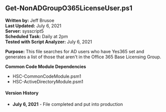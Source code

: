 ## Get-NonADGroupO365LicenseUser.ps1

**Written by:** Jeff Brusoe<br>
**Last Updated:** July 6, 2021<br>
**Server:** sysscript5<br>
**Scheduled Task:** Daily at 2pm<br>
**Tested with Script Analyzer:** July 6, 2021

**Purpose:** This file searches for AD users who have Yes365 set and generates a list of those that aren't in the Office 365 Base Licensing Group.

**Common Code Module Dependencies**<br>
* HSC-CommonCodeModule.psm1
* HSC-ActiveDirectoryModule.psm1

#### Version History
* **July 6, 2021** - File completed and put into production
